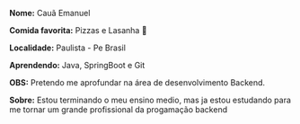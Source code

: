**Nome:** Cauã Emanuel

**Comida favorita:** Pizzas e Lasanha 💖

**Localidade:** Paulista - Pe Brasil

**Aprendendo:** Java, SpringBoot e Git

**OBS:** Pretendo me aprofundar na área de desenvolvimento Backend.

**Sobre:** Estou terminando o meu ensino medio, mas ja estou estudando para me tornar um grande profissional da progamação backend